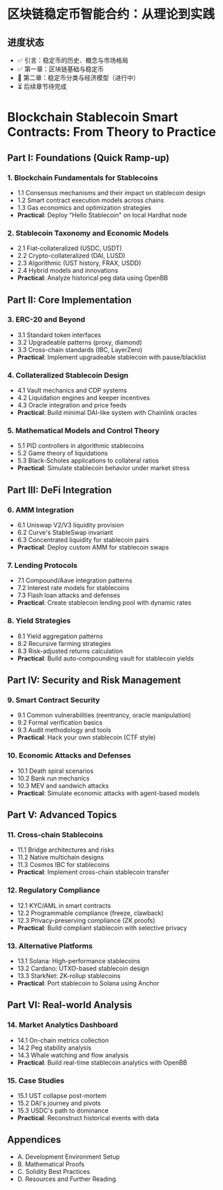 # 区块链稳定币智能合约：从理论到实践

## 进度状态
- ✅ 引言：稳定币的历史、概念与市场格局
- ✅ 第一章：区块链基础与稳定币
- 🚧 第二章：稳定币分类与经济模型（进行中）
- ⏳ 后续章节待完成

# Blockchain Stablecoin Smart Contracts: From Theory to Practice

## Part I: Foundations (Quick Ramp-up)

### 1. Blockchain Fundamentals for Stablecoins
- 1.1 Consensus mechanisms and their impact on stablecoin design
- 1.2 Smart contract execution models across chains
- 1.3 Gas economics and optimization strategies
- **Practical**: Deploy "Hello Stablecoin" on local Hardhat node

### 2. Stablecoin Taxonomy and Economic Models
- 2.1 Fiat-collateralized (USDC, USDT)
- 2.2 Crypto-collateralized (DAI, LUSD)
- 2.3 Algorithmic (UST history, FRAX, USDD)
- 2.4 Hybrid models and innovations
- **Practical**: Analyze historical peg data using OpenBB

## Part II: Core Implementation

### 3. ERC-20 and Beyond
- 3.1 Standard token interfaces
- 3.2 Upgradeable patterns (proxy, diamond)
- 3.3 Cross-chain standards (IBC, LayerZero)
- **Practical**: Implement upgradeable stablecoin with pause/blacklist

### 4. Collateralized Stablecoin Design
- 4.1 Vault mechanics and CDP systems
- 4.2 Liquidation engines and keeper incentives
- 4.3 Oracle integration and price feeds
- **Practical**: Build minimal DAI-like system with Chainlink oracles

### 5. Mathematical Models and Control Theory
- 5.1 PID controllers in algorithmic stablecoins
- 5.2 Game theory of liquidations
- 5.3 Black-Scholes applications to collateral ratios
- **Practical**: Simulate stablecoin behavior under market stress

## Part III: DeFi Integration

### 6. AMM Integration
- 6.1 Uniswap V2/V3 liquidity provision
- 6.2 Curve's StableSwap invariant
- 6.3 Concentrated liquidity for stablecoin pairs
- **Practical**: Deploy custom AMM for stablecoin swaps

### 7. Lending Protocols
- 7.1 Compound/Aave integration patterns
- 7.2 Interest rate models for stablecoins
- 7.3 Flash loan attacks and defenses
- **Practical**: Create stablecoin lending pool with dynamic rates

### 8. Yield Strategies
- 8.1 Yield aggregation patterns
- 8.2 Recursive farming strategies
- 8.3 Risk-adjusted returns calculation
- **Practical**: Build auto-compounding vault for stablecoin yields

## Part IV: Security and Risk Management

### 9. Smart Contract Security
- 9.1 Common vulnerabilities (reentrancy, oracle manipulation)
- 9.2 Formal verification basics
- 9.3 Audit methodology and tools
- **Practical**: Hack your own stablecoin (CTF style)

### 10. Economic Attacks and Defenses
- 10.1 Death spiral scenarios
- 10.2 Bank run mechanics
- 10.3 MEV and sandwich attacks
- **Practical**: Simulate economic attacks with agent-based models

## Part V: Advanced Topics

### 11. Cross-chain Stablecoins
- 11.1 Bridge architectures and risks
- 11.2 Native multichain designs
- 11.3 Cosmos IBC for stablecoins
- **Practical**: Implement cross-chain stablecoin transfer

### 12. Regulatory Compliance
- 12.1 KYC/AML in smart contracts
- 12.2 Programmable compliance (freeze, clawback)
- 12.3 Privacy-preserving compliance (ZK proofs)
- **Practical**: Build compliant stablecoin with selective privacy

### 13. Alternative Platforms
- 13.1 Solana: High-performance stablecoins
- 13.2 Cardano: UTXO-based stablecoin design
- 13.3 StarkNet: ZK-rollup stablecoins
- **Practical**: Port stablecoin to Solana using Anchor

## Part VI: Real-world Analysis

### 14. Market Analytics Dashboard
- 14.1 On-chain metrics collection
- 14.2 Peg stability analysis
- 14.3 Whale watching and flow analysis
- **Practical**: Build real-time stablecoin analytics with OpenBB

### 15. Case Studies
- 15.1 UST collapse post-mortem
- 15.2 DAI's journey and pivots
- 15.3 USDC's path to dominance
- **Practical**: Reconstruct historical events with data

## Appendices
- A. Development Environment Setup
- B. Mathematical Proofs
- C. Solidity Best Practices
- D. Resources and Further Reading